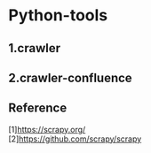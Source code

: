 
# Python-tools  

## 1.crawler

## 2.crawler-confluence

## Reference

[1]<https://scrapy.org/>  
[2]<https://github.com/scrapy/scrapy>
